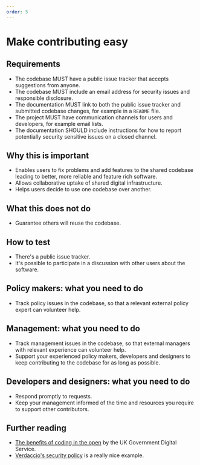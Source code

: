 ```yaml
---
order: 5
---
```


# Make contributing easy

## Requirements

* The codebase MUST have a public issue tracker that accepts suggestions from anyone.
* The codebase MUST include an email address for security issues and responsible disclosure.
* The documentation MUST link to both the public issue tracker and submitted codebase changes, for example in a `README` file.
* The project MUST have communication channels for users and developers, for example email lists.
* The documentation SHOULD include instructions for how to report potentially security sensitive issues on a closed channel.

## Why this is important

* Enables users to fix problems and add features to the shared codebase leading to better, more reliable and feature rich software.
* Allows collaborative uptake of shared digital infrastructure.
* Helps users decide to use one codebase over another.

## What this does not do

* Guarantee others will reuse the codebase.

## How to test

* There's a public issue tracker.
* It's possible to participate in a discussion with other users about the software.

## Policy makers: what you need to do

* Track policy issues in the codebase, so that a relevant external policy expert can volunteer help.

## Management: what you need to do

* Track management issues in the codebase, so that external managers with relevant experience can volunteer help.
* Support your experienced policy makers, developers and designers to keep contributing to the codebase for as long as possible.

## Developers and designers: what you need to do

* Respond promptly to requests.
* Keep your management informed of the time and resources you require to support other contributors.

## Further reading

* [The benefits of coding in the open](https://gds.blog.gov.uk/2017/09/04/the-benefits-of-coding-in-the-open/) by the UK Government Digital Service.
* [Verdaccio's security policy](https://github.com/verdaccio/verdaccio/blob/master/SECURITY.md) is a really nice example.
